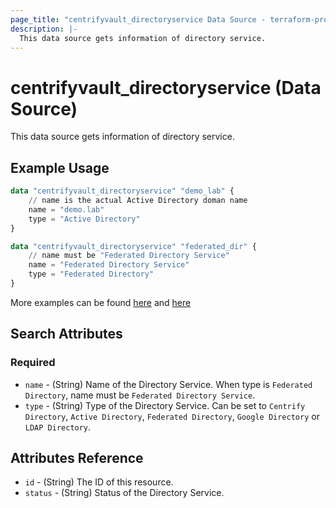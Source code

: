 ```yaml
---
page_title: "centrifyvault_directoryservice Data Source - terraform-provider-centrify"
description: |-
  This data source gets information of directory service.
---
```


# centrifyvault_directoryservice (Data Source)

This data source gets information of directory service.

## Example Usage

```terraform
data "centrifyvault_directoryservice" "demo_lab" {
    // name is the actual Active Directory doman name
    name = "demo.lab"
    type = "Active Directory"
}

data "centrifyvault_directoryservice" "federated_dir" {
    // name must be "Federated Directory Service"
    name = "Federated Directory Service"
    type = "Federated Directory"
}
```

More examples can be found [here](../../examples/centrifyvault_role/role_member_with_federatedgroup.tf) and [here](../../examples/centrifyvault_role/role_member_with_adgroup.tf)

## Search Attributes

### Required

- `name` - (String) Name of the Directory Service. When type is `Federated Directory`, name must be `Federated Directory Service`.
- `type` - (String) Type of the Directory Service. Can be set to `Centrify Directory`, `Active Directory`, `Federated Directory`, `Google Directory` or `LDAP Directory`.

## Attributes Reference

- `id` - (String) The ID of this resource.
- `status` - (String) Status of the Directory Service.
